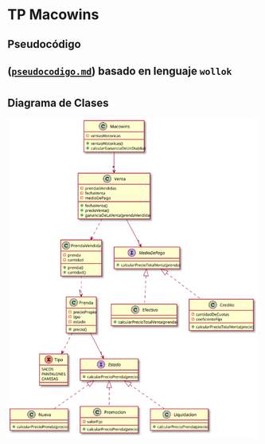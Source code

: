 # TP Macowins

## Pseudocódigo
## ([`pseudocodigo.md`](/pseudocodigo.md)) basado en lenguaje `wollok`

#

## Diagrama de Clases

![macowins](images/macowins.svg)